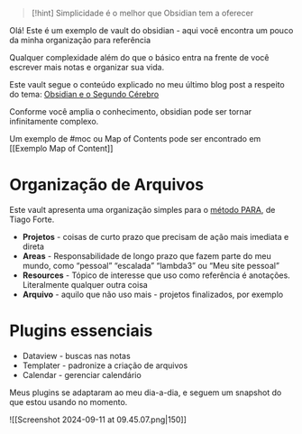 
>[!hint] Simplicidade é o melhor que Obsidian tem a oferecer

Olá! Este é um exemplo de vault do obsidian - aqui você encontra um pouco da minha organização para referência

Qualquer complexidade além do que o básico entra na frente de você escrever mais notas e organizar sua vida.

Este vault segue o conteúdo explicado no meu último blog post a respeito do tema: [Obsidian e o Segundo Cérebro](https://www.victorhg.com/post/obsidian-e-o-segundo-cérebro )


Conforme você amplia o conhecimento, obsidian pode ser tornar infinitamente complexo. 


Um exemplo de #moc ou Map of Contents pode ser encontrado em [[Exemplo Map of Content]]

# Organização de Arquivos

Este vault apresenta uma organização simples para o [método PARA](https://fortelabs.com/books/), de Tiago Forte.

- **Projetos** - coisas de curto prazo que precisam de ação mais imediata e direta
- **Areas** - Responsabilidade de longo prazo que fazem parte do meu mundo, como “pessoal” “escalada” “lambda3” ou “Meu site pessoal”
- **Resources** - Tópico de interesse que uso como referência é anotações. Literalmente qualquer outra coisa
- **Arquivo** - aquilo que não uso mais - projetos finalizados, por exemplo

# Plugins essenciais

- Dataview - buscas nas notas
- Templater - padronize a criação de arquivos
- Calendar - gerenciar calendário


Meus plugins se adaptaram ao meu dia-a-dia, e seguem um snapshot do que estou usando no momento.

![[Screenshot 2024-09-11 at 09.45.07.png|150]]